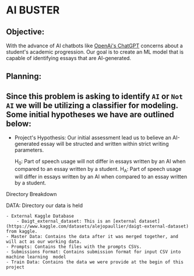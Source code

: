 # AI BUSTER

## Objective:

With the advance of AI chatbots like [OpenAi's ChatGPT](https://chat.openai.com/) concerns about a student's academic progression. Our goal is to create an ML model that is capable of identifying essays that are AI-generated. 



## Planning:

## Since this problem is asking to identify `AI` or `Not AI` we will be utilizing a classifier for modeling. Some initial hypotheses we have are outlined below:

* Project's Hypothesis:
    Our initial assessment lead  us to believe an AI-generated essay will be structed and written within strict writing parameters.

 
    H<SUB>0</SUB>: Part of speech usage will not differ in essays written by an AI when compared to an essay written by a student. <BK>
    H<SUB>A</SUB>: Part of speech usage will differ in essays written by an AI when compared to an essay written by a student.

Directory Breakdown

DATA: Directory our data is held

    - External Kaggle Database
        - Daigt_external_dataset: This is an [external dataset](https://www.kaggle.com/datasets/alejopaullier/daigt-external-dataset) from kaggle.
    - Master Data: Contains the data after it was merged together, and will act as our working data.
    - Prompts: Contains the files with the prompts CSVs. 
    - Submissions Format: Contains submission format for input CSV into machine learning  model
    - Train Data: Contains the data we were provide at the begin of this project
